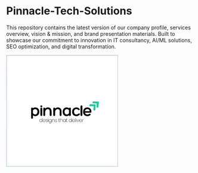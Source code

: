 # Pinnacle-Tech-Solutions
This repository contains the latest version of our company profile, services overview, vision &amp; mission, and brand presentation materials. Built to showcase our commitment to innovation in IT consultancy, AI/ML solutions, SEO optimization, and digital transformation.

<img src="Pinnacle.png" alt="ADAS-PeVision Demo" width="300">

